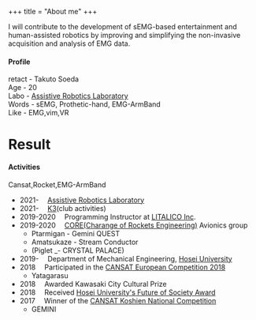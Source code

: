 +++
title = "About me"
+++
 
 I will contribute to the development of sEMG-based entertainment and human-assisted robotics by improving and simplifying the non-invasive acquisition and analysis of EMG data.  
 
#### Profile
 retact - Takuto Soeda  
 Age - 20  
 Labo - [Assistive Robotics Laboratory](http://assistrobotics.ws.hosei.ac.jp/)  
 Words - sEMG, Prothetic-hand, EMG-ArmBand  
 Like - EMG,vim,VR  

  
 
# Result  

#### Activities  


 Cansat,Rocket,EMG-ArmBand  

 
 * 2021-&emsp;  [Assistive Robotics Laboratory](http://assistrobotics.ws.hosei.ac.jp/)  
 * 2021-&emsp;   [K3](http://k3tec.net/neko_wiki/index.php)(club activities)  
 * 2019-2020&emsp;    Programming Instructor at [LITALICO Inc](https://litalico.co.jp/).  
 * 2019-2020&emsp;    [CORE(Charange of Rockets Engineering)](https://corerocket.net/) Avionics group  
    * Ptarmigan - Gemini QUEST  
    * Amatsukaze - Stream Conductor    
    * (Piglet _- CRYSTAL PALACE)   
 * 2019-&emsp;   Department of Mechanical Engineering, [Hosei University](https://www.hosei.ac.jp/)  
 * 2018&emsp;    Participated in the [CANSAT European Competition 2018](http://www.esa.int/ESA_Multimedia/Videos/2018/06/2018_CanSat_European_Competition)  
    * Yatagarasu  
 * 2018&emsp;    Awarded Kawasaki City Cultural Prize  
 * 2018&emsp;    Received [Hosei University's Future of Society Award](http://phronesis.hosei.ac.jp/article/article-20180215113824)  
 * 2017&emsp;    Winner of the [CANSAT Koshien National Competition](http://sora-edu.crea.wakayama-u.ac.jp/high_school/cansat/)  
    * GEMINI  


